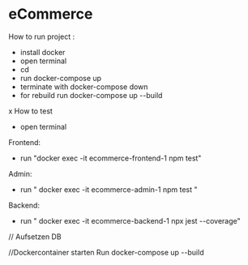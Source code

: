 # eCommerce

How to run project :

- install docker 
- open terminal
- cd <path-to-project-folder>
- run docker-compose up
- terminate with docker-compose down
- for rebuild run docker-compose up --build

x
How to test 
- open terminal 

Frontend:
- run "docker exec -it ecommerce-frontend-1 npm test"

Admin:
- run " docker exec -it   ecommerce-admin-1  npm test "

Backend:
- run " docker exec -it ecommerce-backend-1 npx jest --coverage"


// Aufsetzen DB 

//Dockercontainer starten
Run docker-compose up --build

